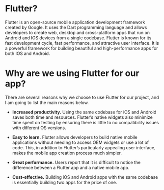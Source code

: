 # Flutter?

Flutter is an open-source mobile application development framework created by Google. It uses the
Dart programming language and allows developers to create web, desktop and cross-platform apps that
run on Android and IOS devices from a single codebase. Flutter is known for its fast development
cycle, fast performance, and attractive user interface. It is a powerful framework for building
beautiful and high-performance apps for both IOS and Android.

# Why are we using Flutter for our app?

There are several reasons why we choose to use Flutter for our project, and I am going to list the main reasons below.

-	**Increased productivity.** Using the same codebase for iOS and Android saves both time and resources. Flutter’s native widgets also minimize time spent on testing by ensuring there is little to no compatibility issues with different OS versions.

-	**Easy to learn.** Flutter allows developers to build native mobile applications without needing to access OEM widgets or use a lot of code. This, in addition to Flutter’s particularly appealing user interface, makes the mobile app creation process much simpler.

-	**Great performance.** Users report that it is difficult to notice the difference between a Flutter app and a native mobile app.

-	**Cost-effective.** Building iOS and Android apps with the same codebase is essentially building two apps for the price of one.  
